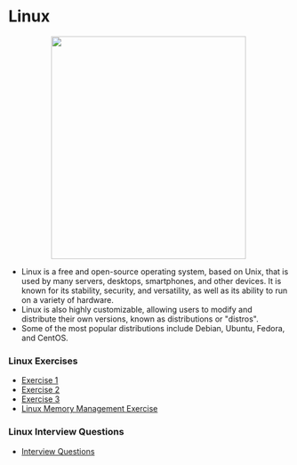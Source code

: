 # Linux
<p align="center">
  <img width="350" height="400" src="https://www.freepnglogos.com/uploads/linux-png/linux-logo-logo-brands-for-0.png">
</p>

- Linux is a free and open-source operating system, based on Unix, that is used by many servers, desktops, smartphones, and other devices. 
It is known for its stability, security, and versatility, as well as its ability to run on a variety of hardware. 
- Linux is also highly customizable, allowing users to modify and distribute their own versions, known as distributions or "distros". 
- Some of the most popular distributions include Debian, Ubuntu, Fedora, and CentOS.

### Linux Exercises

- <a href="https://github.com/houcemeddinechouket/Linux/blob/main/Exercises/Exercise-1.md">Exercise 1</a>
- <a href="https://github.com/houcemeddinechouket/Linux/blob/main/Exercises/Exercise-2.md">Exercise 2</a>
- <a href="https://github.com/houcemeddinechouket/Linux/blob/main/Exercises/Exercise-3.md">Exercise 3</a>
- <a href="https://github.com/houcemeddinechouket/Linux/blob/main/Exercises/Linux%20Memory%20Management%20Exercise.md"> Linux Memory Management Exercise</a>
### Linux Interview Questions
- <a href="">Interview Questions</a>
